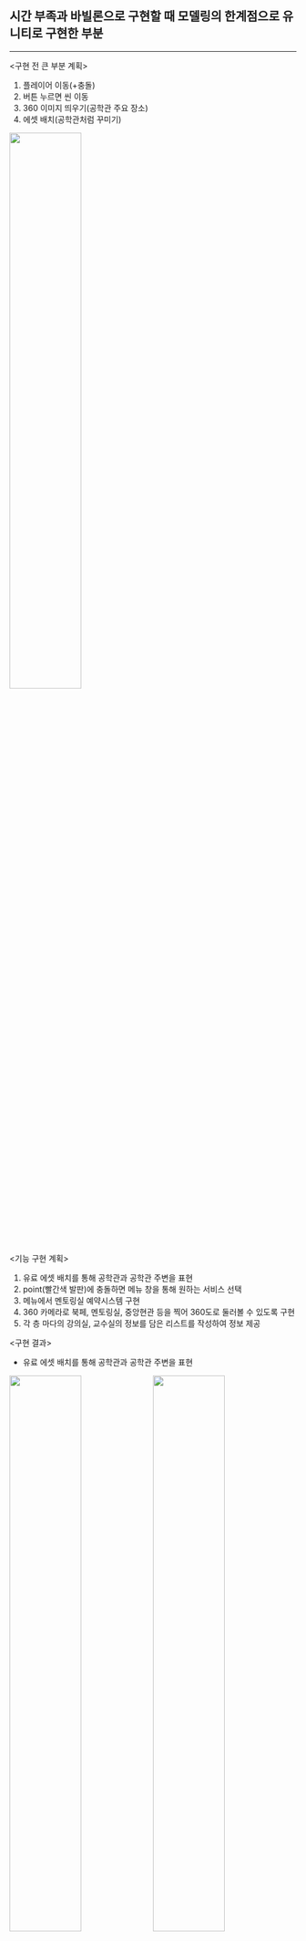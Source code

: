 ## 시간 부족과 바빌론으로 구현할 때 모델링의 한계점으로 유니티로 구현한 부분
---
<구현 전 큰 부분 계획>   
1. 플레이어 이동(+충돌)
2. 버튼 누르면 씬 이동
3. 360 이미지 띄우기(공학관 주요 장소)
4. 에셋 배치(공학관처럼 꾸미기)

<img src = "https://user-images.githubusercontent.com/92451281/170231599-5846611f-0814-4bd7-a17d-7a15252873af.png" width="50%" height="50%">

<기능 구현 계획>   
1. 유료 에셋 배치를 통해 공학관과 공학관 주변을 표현
2. point(빨간색 발판)에 충돌하면 메뉴 창을 통해 원하는 서비스 선택
3. 메뉴에서 멘토링실 예약시스템 구현
4. 360 카메라로 북페, 멘토링실, 중앙현관 등을 찍어 360도로 둘러볼 수 있도록 구현
5. 각 층 마다의 강의실, 교수실의 정보를 담은 리스트를 작성하여 정보 제공

<구현 결과>
* 유료 에셋 배치를 통해 공학관과 공학관 주변을 표현
   
<img src = "https://user-images.githubusercontent.com/92451281/170244288-40633b3b-459c-4165-b06f-e3404577211b.png" width="50%" height="50%"><img src = "https://user-images.githubusercontent.com/92451281/170244539-2a65bdac-8d88-47c1-91e1-c62975598539.png" width="50%" height="50%">
<img src = "https://user-images.githubusercontent.com/92451281/170244594-1120088a-b4b5-4ff3-8cc4-978d53e038cb.png" width="50%" height="50%">

* point(빨간색 발판)에 충돌하면 메뉴 창을 통해 원하는 서비스 선택

<img src = "https://user-images.githubusercontent.com/92451281/170244641-e08d9467-eb5d-44ac-87e4-37dfd8469b0a.png" width="50%" height="50%"><img src = "https://user-images.githubusercontent.com/92451281/170245680-7173fa00-1a9b-476a-bd58-1c386fe950a7.png" width="50%" height="50%">

* 메뉴에서 멘토링실 예약시스템 구현

<img src = "https://user-images.githubusercontent.com/92451281/170245834-10b55e06-775c-4e7a-a3aa-ccafd88b2d10.png" width="50%" height="50%"><img src = "https://user-images.githubusercontent.com/92451281/170245900-c5513914-a53b-41cc-8d25-ddba67d14ddf.png" width="50%" height="50%">

* 360 카메라로 북캌페, 멘토링실, 중앙현관 등을 찍어 360도로 둘러볼 수 있도록 구현

<img src = "https://user-images.githubusercontent.com/92451281/170246017-12b5dace-b2f0-4189-a735-060b6368ca21.png" width="50%" height="50%"><img src = "https://user-images.githubusercontent.com/92451281/170246231-8b6be46e-750e-4b4b-a3b3-09943b6b44a1.png" width="50%" height="50%"><img src = "https://user-images.githubusercontent.com/92451281/170246326-3bb4d398-1bad-44d6-a28b-6334785de35c.png" width="50%" height="50%"><img src = "https://user-images.githubusercontent.com/92451281/170246443-971ba87f-d565-4445-8312-0596d77d4a6b.png" width="50%" height="50%"><img src = "https://user-images.githubusercontent.com/92451281/170246481-a07d736e-9bd2-4865-8972-7497f2ddb699.png" width="50%" height="50%">

* 각 층 마다의 강의실, 교수실의 정보를 담은 리스트를 작성하여 정보 제공

<img src = "https://user-images.githubusercontent.com/92451281/170246715-77023e9a-82ad-46cc-b75f-ddc89b62b89a.png" width="50%" height="50%"><img src = "https://user-images.githubusercontent.com/92451281/170246735-dea76533-d67d-49c4-98b8-fed165bd573c.png" width="50%" height="50%">

* 그 외, 모든 버튼 구현 (확인, 돌아가기, 옆으로 넘기는 등, 메뉴 버튼, 멘토링 버튼 등)

<플레이어 이동 방법>
* 상화좌우(w,a,s,d 키)
* 마우스 이동(시야 이동)
* 360도 둘러보기에서 마우스 드래그 (360도 이미지를 둘러볼 수 있음)
